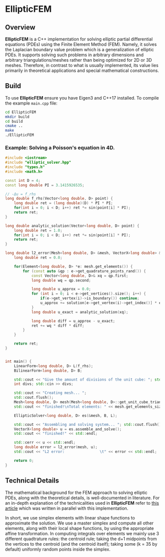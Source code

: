 # EllipticFEM

## Overview

**EllipticFEM** is a C++ implementation for solving elliptic partial differential equations (PDEs) using the Finite Element Method (FEM). Namely, it solves the Laplacian boundary value problem which is a generalization of elliptic PDEs. It supports solving such problems in arbitrary dimensions and arbitrary triangulations/meshes rather than being optimized for 2D or 3D meshes. Therefore, in contrast to what is usually implemented, its value lies primarily in theoretical applications and special mathematical constructions.

## Build

To use **EllipticFEM** ensure you have Eigen3 and C++17 installed. To compile the example `main.cpp` file:

```bash
cd EllipticFEM
mkdir build
cd build
cmake ..
make
./EllipticFEM
```

### Example: Solving a Poisson's equation in 4D.

```cpp
#include <iostream>
#include "elliptic_solver.hpp"
#include "types.h"
#include <math.h>

const int D = 4;
const long double PI = 3.1415926535;

// -Δu = f_rhs
long double f_rhs(Vector<long double, D> point) {
    long double ret = (long double)(D) * PI * PI;
    for(int i = 0; i < D; i++) ret *= sin(point[i] * PI);
    return ret;
}

long double analytic_solution(Vector<long double, D> point) {
    long double ret = 1.0;
    for(int i = 0; i < D; i++) ret *= sin(point[i] * PI);
    return ret;
}

long double l2_error(Mesh<long double, D> &mesh, VectorX<long double> &solution) {
    long double ret = 0.0;

    for(Element<long double, D> *e: mesh.get_elements()) {
        for (const auto &qp : e->get_quadrature_points_rand()) {
            const Vector<long double, D>& xq = qp.first;
            long double wq = qp.second;

            long double u_approx = 0.0;
            for (int i = 0; i < e->get_vertices().size(); i++) {
                if(e->get_vertex(i)->is_boundary()) continue;
                u_approx += solution[e->get_vertex(i)->get_index()] * e->get_function(i)(xq);
            }
            long double u_exact = analytic_solution(xq);

            long double diff = u_approx - u_exact;
            ret += wq * diff * diff;
        }
    }

    return ret;
}


int main() {
    LinearForm<long double, D> L(f_rhs);
    BilinearForm<long double, D> B;

    std::cout << "Give the amount of divisions of the unit cube: "; std::cout.flush();
    int divs; std::cin >> divs;

    std::cout << "Creating mesh... ";
    std::cout.flush();
    Mesh<long double, D> mesh(Mesh<long double, D>::get_unit_cube_triangulation(divs));
    std::cout << "finished!\nTotal elements: " << mesh.get_elements_size() << std::endl;

    EllipticSolver<long double, D> es(&mesh, B, L);

    std::cout << "Assembling and solving system... "; std::cout.flush();
    VectorX<long double> u = es.assemble_and_solve();
    std::cout << "finished!" << std::endl;

    std::cerr << u << std::endl;
    long double error = l2_error(mesh, u);
    std::cout << "L2 error:                \t" << error << std::endl;

    return 0;
}
```

## Technical Details

The mathematical background for the FEM approach to solving elliptic PDEs, along with the theoretical details, is well-documented in literature. For an in-depth explanation of the technicalities used in **EllipticFEM** refer to [this article](https://www.algorithmas.org/articles/elliptic_fem.html) which was written in parallel with this implementation. 

In short, we use simplex elements with linear shape functions to approximate the solution. We use a master simplex and compute all other elements, along with their local shape functions, by using the appropriate affine transformation. In computing integrals over elements we mainly use 3 different quadtrature rules: the centroid rule; taking the d+1 midpoints from the vertices to the centroid (and the centroid itself); taking some (k = 35 by default) uniformly random points inside the simplex.
